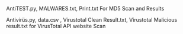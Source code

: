 AntiTEST.py, MALWARES.txt, Print.txt For MD5 Scan and Results

Antivirüs.py, data.csv , Virustotal Clean Result.txt, Virustotal Malicious result.txt for VirusTotal API website Scan
